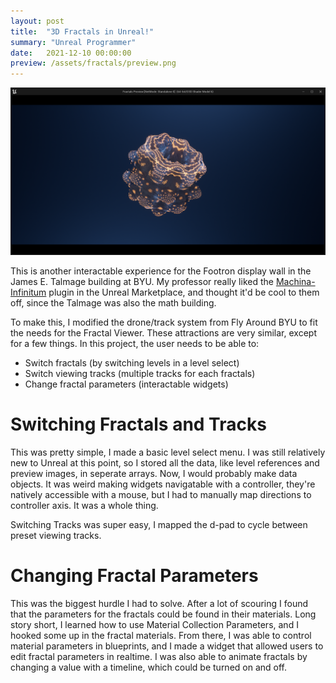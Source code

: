 ```yaml
---
layout: post
title:  "3D Fractals in Unreal!"
summary: "Unreal Programmer"
date:   2021-12-10 00:00:00
preview: /assets/fractals/preview.png
---
```


![Picture 1](/assets/fractals/preview.png)

This is another interactable experience for the Footron display wall in the James E. Talmage building at BYU. My professor really liked the [Machina-Infinitum](https://www.machina-infinitum.com/unrealengine) plugin in the Unreal Marketplace, and thought it'd be cool to them off, since the Talmage was also the math building.

To make this, I modified the drone/track system from Fly Around BYU to fit the needs for the Fractal Viewer. These attractions are very similar, except for a few things. In this project, the user needs to be able to:
- Switch fractals (by switching levels in a level select)
- Switch viewing tracks (multiple tracks for each fractals)
- Change fractal parameters (interactable widgets)

# Switching Fractals and Tracks
This was pretty simple, I made a basic level select menu. I was still relatively new to Unreal at this point, so I stored all the data, like level references and preview images, in seperate arrays. Now, I would probably make data objects. It was weird making widgets navigatable with a controller, they're natively accessible with a mouse, but I had to manually map directions to controller axis. It was a whole thing.

Switching Tracks was super easy, I mapped the d-pad to cycle between preset viewing tracks. 

# Changing Fractal Parameters
This was the biggest hurdle I had to solve. After a lot of scouring I found that the parameters for the fractals could be found in their materials. Long story short, I learned how to use Material Collection Parameters, and I hooked some up in the fractal materials. From there, I was able to control material parameters in blueprints, and I made a widget that allowed users to edit fractal parameters in realtime. I was also able to animate fractals by changing a value with a timeline, which could be turned on and off.

